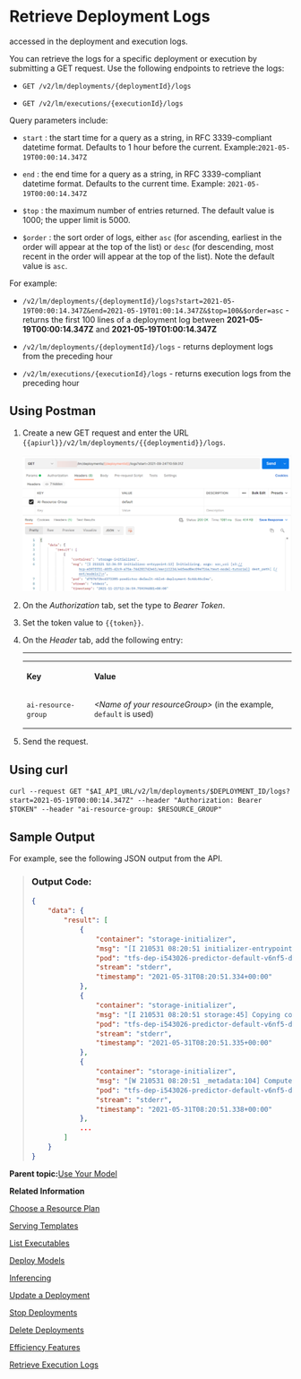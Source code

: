 <!-- loio4c86b886f6ec440b99b7284f4b17e735 -->

# Retrieve Deployment Logs

accessed in the deployment and execution logs.



You can retrieve the logs for a specific deployment or execution by submitting a GET request. Use the following endpoints to retrieve the logs:

-   `GET /v2/lm/deployments/{deploymentId}/logs`

-   `GET /v2/lm/executions/{executionId}/logs`


Query parameters include:

-   `start` : the start time for a query as a string, in RFC 3339-compliant datetime format. Defaults to 1 hour before the current. Example:`2021-05-19T00:00:14.347Z`

-   `end` : the end time for a query as a string, in RFC 3339-compliant datetime format. Defaults to the current time. Example: `2021-05-19T00:00:14.347Z`

-   `$top` : the maximum number of entries returned. The default value is 1000; the upper limit is 5000.

-   `$order` : the sort order of logs, either `asc` \(for ascending, earliest in the order will appear at the top of the list\) or `desc` \(for descending, most recent in the order will appear at the top of the list\). Note the default value is `asc`.


For example:

-   `/v2/lm/deployments/{deploymentId}/logs?start=2021-05-19T00:00:14.347Z&end=2021-05-19T01:00:14.347Z&$top=100&$order=asc` - returns the first 100 lines of a deployment log between **2021-05-19T00:00:14.347Z** and **2021-05-19T01:00:14.347Z**

-   `/v2/lm/deployments/{deploymentId}/logs` - returns deployment logs from the preceding hour

-   `/v2/lm/executions/{executionId}/logs` - returns execution logs from the preceding hour




<a name="loio4c86b886f6ec440b99b7284f4b17e735__section_nhw_gwq_yqb"/>

## Using Postman

1.  Create a new GET request and enter the URL `{{apiurl}}/v2/lm/deployments/{{deploymentid}}/logs`.

    ![](images/Get_Deployment_Logs_with_Postman_c0d9a38.png)

2.  On the *Authorization* tab, set the type to *Bearer Token*.

3.  Set the token value to `{{token}}`.

4.  On the *Header* tab, add the following entry:

    ****


    <table>
    <tr>
    <th valign="top">

    Key
    
    </th>
    <th valign="top">

    Value
    
    </th>
    </tr>
    <tr>
    <td valign="top">
    
    `ai-resource-group`
    
    </td>
    <td valign="top">
    
    *<Name of your resourceGroup\>* \(in the example, `default` is used\)
    
    </td>
    </tr>
    </table>
    
5.  Send the request.




<a name="loio4c86b886f6ec440b99b7284f4b17e735__section_hzh_31l_jwb"/>

## Using curl

```
curl --request GET "$AI_API_URL/v2/lm/deployments/$DEPLOYMENT_ID/logs?start=2021-05-19T00:00:14.347Z" --header "Authorization: Bearer $TOKEN" --header "ai-resource-group: $RESOURCE_GROUP"
```



<a name="loio4c86b886f6ec440b99b7284f4b17e735__section_oxd_w1l_jwb"/>

## Sample Output

For example, see the following JSON output from the API.

> ### Output Code:  
> ```json
> {
>     "data": {
>         "result": [
>             {
>                 "container": "storage-initializer",
>                 "msg": "[I 210531 08:20:51 initializer-entrypoint:13] Initializing, args: src_uri [gs://kserve-samples/models/tensorflow/flowers] dest_path[ [/mnt/models]\n",
>                 "pod": "tfs-dep-i543026-predictor-default-v6nf5-deployment-8b58c8ddcfdx",
>                 "stream": "stderr",
>                 "timestamp": "2021-05-31T08:20:51.334+00:00"
>             },
>             {
>                 "container": "storage-initializer",
>                 "msg": "[I 210531 08:20:51 storage:45] Copying contents of gs://kserve-samples/models/tensorflow/flowers to local\n",
>                 "pod": "tfs-dep-i543026-predictor-default-v6nf5-deployment-8b58c8ddcfdx",
>                 "stream": "stderr",
>                 "timestamp": "2021-05-31T08:20:51.335+00:00"
>             },
>             {
>                 "container": "storage-initializer",
>                 "msg": "[W 210531 08:20:51 _metadata:104] Compute Engine Metadata server unavailable onattempt 1 of 3. Reason: [Errno 111] Connection refused\n",
>                 "pod": "tfs-dep-i543026-predictor-default-v6nf5-deployment-8b58c8ddcfdx",
>                 "stream": "stderr",
>                 "timestamp": "2021-05-31T08:20:51.338+00:00"
>             },
>             ...
>         ]
>     }
> } 
> ```

**Parent topic:**[Use Your Model](use-your-model-7f93e8f.md "You deploy your AI learning model to run inferences against it.")

**Related Information**  


[Choose a Resource Plan](choose-a-resource-plan-abd672f.md "You can configure SAP AI Core to use different infrastructure resources for different tasks, based on demand. SAP AI Core provides several preconfigured infrastructure bundles called “resource plans” for this purpose.")

[Serving Templates](serving-templates-20a8667.md "You use serving templates to manage your serving instances at the level of the main tenant. Serving templates define how a model is to be deployed.")

[List Executables](list-executables-6af8e60.md "An executable is a reusable template that defines a workflow or pipeline for tasks such as training a machine learning model or creating a deployment. It contains placeholders for input artifacts (datasets or models) and parameters (custom key-pair values) that enable the template to be reused in different scenarios.. You can list all of the executables in a resource group and get details of specific executables from a resource group. Serving templates are mapped to deployment executables.")

[Deploy Models](deploy-models-dd16e8e.md "")

[Inferencing](inferencing-e348ecf.md "")

[Update a Deployment](update-a-deployment-9789ddd.md "")

[Stop Deployments](stop-deployments-b7d2577.md " ")

[Delete Deployments](delete-deployments-0193d17.md " ")

[Efficiency Features](efficiency-features-9fad26a.md "Discover features of the SAP AI Core runtime that improve efficiency and help manage resource consumption.")

[Retrieve Execution Logs](retrieve-execution-logs-fbc55d3.md "accessed in the deployment and execution logs.")

